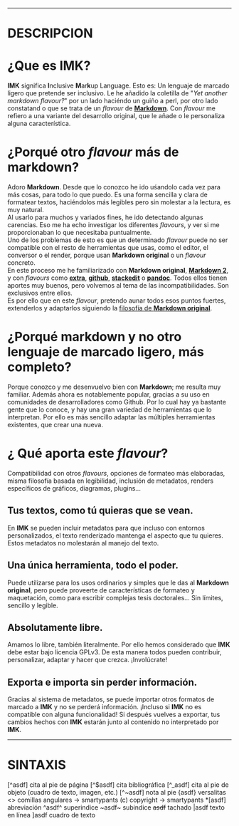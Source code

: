 * * *

# DESCRIPCION #

# ¿Que es **IMK**? #

**IMK** significa **I**nclusive **M**ar**k**up Language. Esto es: Un lenguaje de marcado ligero que pretende ser inclusivo. Le he añadido la coletilla de "_Yet another markdown flavour?_" por un lado haciéndo un guiño a perl, por otro lado constatand o que se trata de un _flavour_ de [**Markdown**](http://daringfireball.net/projects/markdown/). Con _flavour_ me refiero a una variante del desarrollo original, que le añade o le personaliza alguna característica.

# ¿Porqué otro _flavour_ más de **markdown**? #

Adoro **Markdown**. Desde que lo conozco he ido uśandolo cada vez para más cosas, para todo lo que puedo. Es una forma sencilla y clara de formatear textos, haciéndolos más legibles pero sin molestar a la lectura, es muy natural.  
Al usarlo para muchos y variados fines, he ido detectando algunas carencias. Eso me ha echo investigar los diferentes _flavours_, y ver si me proporcionaban lo que necesitaba puntualmente.  
Uno de los problemas de esto es que un determinado _flavour_ puede no ser compatible con el resto de herramientas que usas, como el editor, el conversor o el render, porque usan **Markdown original** o un _flavour_ concreto.  
En este proceso me he familiarizado con **Markdown original**, [**Markdown 2**](http://markdown2.github.io/site/), y con _flavours_ como [**extra**](https://michelf.ca/projects/php-markdown/extra/), [**github**](https://help.github.com/articles/github-flavored-markdown/), [**stackedit**](https://stackedit.io/Welcome%20document.pdf) o [**pandoc**](http://pandoc.org/demo/example9/pandocs-markdown.html). Todos ellos tienen aportes muy buenos, pero volvemos al tema de las incompatibilidades. Son exclusivos entre ellos.  
Es por ello que en este _flavour_, pretendo aunar todos esos puntos fuertes, extenderlos y adaptarlos siguiendo la [filosofía de **Markdown original**](http://daringfireball.net/projects/markdown/syntax#philosophy).

# ¿Porqué **markdown** y no otro lenguaje de marcado ligero, más completo? #

Porque conozco y me desenvuelvo bien con **Markdown**; me resulta muy familiar. Además ahora es notablemente popular, gracias a su uso en comunidades de desarrolladores como Github. Por lo cual hay ya bastante gente que lo conoce, y hay una gran variedad de herramientas que lo interpretan. Por ello es más sencillo adaptar las múltiples herramientas existentes, que crear una nueva.

# ¿ Qué aporta este _flavour_? #

Compatibilidad con otros _flavours_, opciones de formateo más elaboradas, misma filosofía basada en legibilidad, inclusión de metadatos, renders específicos de gráficos, diagramas, plugins...

## Tus textos, como tú quieras que se vean. ##

En **IMK** se pueden incluir metadatos para que incluso con entornos personalizados, el texto renderizado mantenga el aspecto que tu quieres. Estos metadatos no molestarán al manejo del texto.

## Una única herramienta, todo el poder. ##

Puede utilizarse para los usos ordinarios y simples que le das al **Markdown original**, pero puede proveerte de características de formateo y maquetación, como para escribir complejas tesis doctorales... Sin límites, sencillo y legible.

## Absolutamente libre. ##

Amamos lo libre, también literalmente. Por ello hemos considerado que **IMK** debe estar bajo licencia GPLv3. De esta manera todos pueden contribuir, personalizar, adaptar y hacer que crezca. ¡Involúcrate!

## Exporta e importa sin perder información. ##

Gracias al sistema de metadatos, se puede importar otros formatos de marcado a **IMK** y no se perderá información. ¡Incluso si **IMK** no es compatible con alguna funcionalidad! Si después vuelves a exportar, tus cambios hechos con **IMK** estarán junto al contenido no interpretado por **IMK**.

* * *

# SINTAXIS #

[^asdf] cita al pie de página
[^$asdf] cita bibliográfica
[^_asdf] cita al pie de objeto (cuadro de texto, imagen, etc.)
[^~asdf] nota al pie
{asdf} versalitas
<<asdf>> comillas angulares -> smartypants
(c) copyright -> smartypants
*[asdf] abreviación
^asdf^ superindice
~asdf~ subindice
~~asdf~~ tachado
|asdf texto en línea
]asdf cuadro de texto
